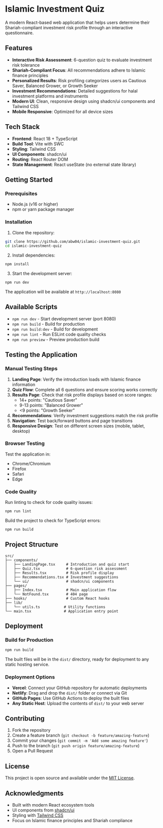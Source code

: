 # Islamic Investment Quiz

A modern React-based web application that helps users determine their Shariah-compliant investment risk profile through an interactive questionnaire.

## Features

- **Interactive Risk Assessment**: 6-question quiz to evaluate investment risk tolerance
- **Shariah-Compliant Focus**: All recommendations adhere to Islamic finance principles
- **Personalized Results**: Risk profiling categorizes users as Cautious Saver, Balanced Grower, or Growth Seeker
- **Investment Recommendations**: Detailed suggestions for halal investment platforms and instruments
- **Modern UI**: Clean, responsive design using shadcn/ui components and Tailwind CSS
- **Mobile Responsive**: Optimized for all device sizes

## Tech Stack

- **Frontend**: React 18 + TypeScript
- **Build Tool**: Vite with SWC
- **Styling**: Tailwind CSS
- **UI Components**: shadcn/ui
- **Routing**: React Router DOM
- **State Management**: React useState (no external state library)

## Getting Started

### Prerequisites

- Node.js (v16 or higher)
- npm or yarn package manager

### Installation

1. Clone the repository:
```bash
git clone https://github.com/abw04/islamic-investment-quiz.git
cd islamic-investment-quiz
```

2. Install dependencies:
```bash
npm install
```

3. Start the development server:
```bash
npm run dev
```

The application will be available at `http://localhost:8080`

## Available Scripts

- `npm run dev` - Start development server (port 8080)
- `npm run build` - Build for production
- `npm run build:dev` - Build for development
- `npm run lint` - Run ESLint code quality checks
- `npm run preview` - Preview production build

## Testing the Application

### Manual Testing Steps

1. **Landing Page**: Verify the introduction loads with Islamic finance information
2. **Quiz Flow**: Complete all 6 questions and ensure scoring works correctly
3. **Results Page**: Check that risk profile displays based on score ranges:
   - 14+ points: "Cautious Saver"
   - 9-13 points: "Balanced Grower" 
   - <9 points: "Growth Seeker"
4. **Recommendations**: Verify investment suggestions match the risk profile
5. **Navigation**: Test back/forward buttons and page transitions
6. **Responsive Design**: Test on different screen sizes (mobile, tablet, desktop)

### Browser Testing

Test the application in:
- Chrome/Chromium
- Firefox
- Safari
- Edge

### Code Quality

Run linting to check for code quality issues:
```bash
npm run lint
```

Build the project to check for TypeScript errors:
```bash
npm run build
```

## Project Structure

```
src/
├── components/
│   ├── LandingPage.tsx     # Introduction and quiz start
│   ├── Quiz.tsx            # 6-question risk assessment
│   ├── Results.tsx         # Risk profile display
│   ├── Recommendations.tsx # Investment suggestions
│   └── ui/                 # shadcn/ui components
├── pages/
│   ├── Index.tsx           # Main application flow
│   └── NotFound.tsx        # 404 page
├── hooks/                  # Custom React hooks
├── lib/
│   └── utils.ts           # Utility functions
└── main.tsx               # Application entry point
```

## Deployment

### Build for Production

```bash
npm run build
```

The built files will be in the `dist/` directory, ready for deployment to any static hosting service.

### Deployment Options

- **Vercel**: Connect your GitHub repository for automatic deployments
- **Netlify**: Drag and drop the `dist/` folder or connect via Git
- **GitHub Pages**: Use GitHub Actions to deploy the built files
- **Any Static Host**: Upload the contents of `dist/` to your web server

## Contributing

1. Fork the repository
2. Create a feature branch (`git checkout -b feature/amazing-feature`)
3. Commit your changes (`git commit -m 'Add some amazing feature'`)
4. Push to the branch (`git push origin feature/amazing-feature`)
5. Open a Pull Request

## License

This project is open source and available under the [MIT License](LICENSE).

## Acknowledgments

- Built with modern React ecosystem tools
- UI components from [shadcn/ui](https://ui.shadcn.com/)
- Styling with [Tailwind CSS](https://tailwindcss.com/)
- Focus on Islamic finance principles and Shariah compliance
